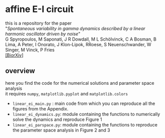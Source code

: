 # affine E-I circuit

this is a repository for the paper<br/>
"*Spontaneous variability in gamma dynamics described by a linear harmonic oscillator driven by noise*"<br/>
G Spyropoulos, M Saponati, J R Dowdall, M L Schölvinck, C A Bosman, B Lima, A Peter, I Onorato, J Klon-Lipok, RRoese, S Neuenschwander, W Singer, M Vinck, P Fries<br/>
[[BiorXiv]](https://www.biorxiv.org/content/10.1101/793729v2)

## overview
here you find the code for the numerical solutions and parameter space analysis<br/>
it requires `numpy`, `matplotlib.pyplot` and `matplotlib.colors`<br/>
- `linear_ei_main.py` :  main code from which you can reproduce all the figures from the Appendix.
- `linear_ei_dynamics.py`: module containing the functions to numerically solve the dynamics and reproduce Figure 1
- `linear_ei_parspace.py`: module containing the functions to reproduce the parameter space analysis in Figure 2 and 3



